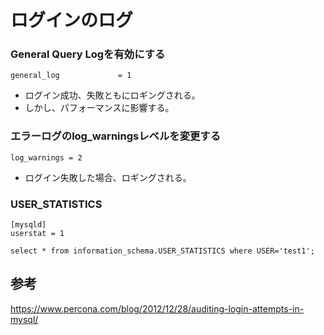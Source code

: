 ﻿# ログインのログ

### General Query Logを有効にする

```clike
general_log             = 1
```

- ログイン成功、失敗ともにロギングされる。
- しかし、パフォーマンスに影響する。

### エラーログのlog_warningsレベルを変更する

```clike
log_warnings = 2
```

- ログイン失敗した場合、ロギングされる。

### USER_STATISTICS

```clike
[mysqld]
userstat = 1
```

```clike
select * from information_schema.USER_STATISTICS where USER='test1';

```

## 参考

https://www.percona.com/blog/2012/12/28/auditing-login-attempts-in-mysql/
